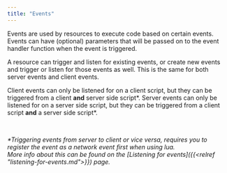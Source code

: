 ```yaml
---
title: "Events"
---
```


Events are used by resources to execute code based on certain events. Events can have (optional) parameters that will be passed on to the event handler function when the event is triggered.

A resource can trigger and listen for existing events, or create new events and trigger or listen for those events as well. This is the same for both server events and client events. 

Client events can only be listened for on a client script, but they can be triggered from a client **and** server side script*.
Server events can only be listened for on a server side script, but they can be triggered from a client script **and** a server side script*.

<br>

_*Triggering events from server to client or vice versa, requires you to register the event as a network event first when using lua.<br>
More info about this can be found on the [Listening for events]({{<relref "listening-for-events.md">}}) page._